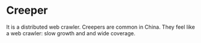 # Creeper
It is a distributed web crawler. Creepers are common in China. They feel like a web crawler: slow growth and and wide coverage.
